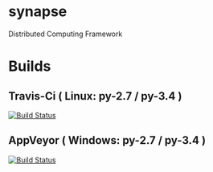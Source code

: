 # synapse
Distributed Computing Framework

# Builds
## Travis-Ci ( Linux: py-2.7 / py-3.4 )
[![Build Status](https://travis-ci.org/vivisect/synapse.svg)](https://travis-ci.org/vivisect/synapse)
## AppVeyor ( Windows: py-2.7 / py-3.4 )
[![Build Status](https://ci.appveyor.com/api/projects/status/github/vivisect/synapse?branch=master&svg=true)](https://ci.appveyor.com/project/vivisect/synapse/)

